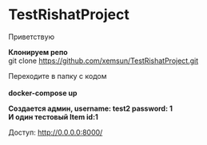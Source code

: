 # TestRishatProject

Приветствую

<b>Клонируем репо</b><br>
git clone https://github.com/xemsun/TestRishatProject.git

Переходите в папку с кодом<br>
<br>
<b>docker-compose up</b><br>

<b>Создается админ, username: test2 password: 1<br>
И один тестовый Item id:1</b>


Доступ: http://0.0.0.0:8000/

